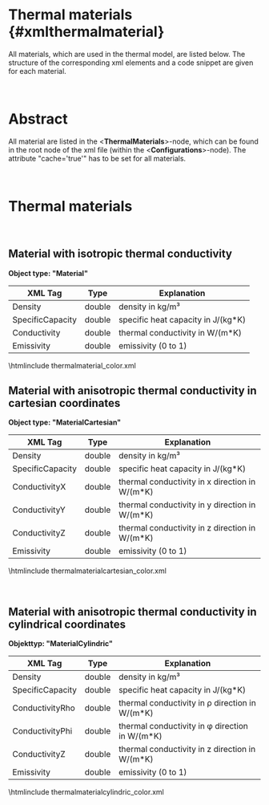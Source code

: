 Thermal materials     {#xmlthermalmaterial}
===================

All materials, which are used in the thermal model, are listed below.
The structure of the corresponding xml elements and a code snippet are given for each material.

<br/>

Abstract
=========

All material are listed in the <**ThermalMaterials**>-node, which can be found in the root node of the xml file (within the <**Configurations**>-node).
The attribute "cache='true'" has to be set for all materials.

<br/>

Thermal materials
==========

<br/>

Material with isotropic thermal conductivity
----------

__Object type: "Material"__

XML Tag                  | Type                                | Explanation
-------------------------|-------------------------------------|----------------------------
Density                  | double                              | density in kg/m³
SpecificCapacity         | double                              | specific heat capacity in J/(kg*K)
Conductivity             | double                              | thermal conductivity in W/(m*K)
Emissivity               | double                              | emissivity (0 to 1)

\htmlinclude thermalmaterial_color.xml

Material with anisotropic thermal conductivity in cartesian coordinates
----------

__Object type: "MaterialCartesian"__

XML Tag                  | Type                                | Explanation
-------------------------|-------------------------------------|----------------------------
Density                  | double                              | density in kg/m³
SpecificCapacity         | double                              | specific heat capacity in J/(kg*K)
ConductivityX            | double                              | thermal conductivity in x direction in W/(m*K)
ConductivityY            | double                              | thermal conductivity in y direction in W/(m*K)
ConductivityZ            | double                              | thermal conductivity in z direction in W/(m*K)
Emissivity               | double                              | emissivity (0 to 1)

\htmlinclude thermalmaterialcartesian_color.xml

<br/>


Material with anisotropic thermal conductivity in cylindrical coordinates
----------

__Objekttyp: "MaterialCylindric"__

XML Tag                  | Type                                | Explanation
-------------------------|-------------------------------------|----------------------------
Density                  | double                              | density in kg/m³
SpecificCapacity         | double                              | specific heat capacity in J/(kg*K)
ConductivityRho          | double                              | thermal conductivity in &rho; direction in W/(m*K)
ConductivityPhi          | double                              | thermal conductivity in &phi; direction in W/(m*K)
ConductivityZ            | double                              | thermal conductivity in z direction in W/(m*K)
Emissivity               | double                              | emissivity (0 to 1)

\htmlinclude thermalmaterialcylindric_color.xml

